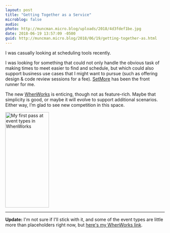 ```yaml
---
layout: post
title: "Getting Together as a Service"
microblog: false
audio: 
photo: http://muncman.micro.blog/uploads/2018/4d3fdef1be.jpg
date: 2018-06-19 13:57:09 -0500
guid: http://muncman.micro.blog/2018/06/19/getting-together-as.html
---
```

I was casually looking at scheduling tools recently.

I was looking for something that could not only handle the obvious task of making times to meet easier to find and schedule, but which could also support business use cases that I might want to pursue (such as offering design & code review sessions for a fee). [SetMore](https://www.setmore.com/) has been the front runner for me.

The new [WhenWorks](https://when.works/) is enticing, though not as feature-rich. Maybe that simplicity is good, or maybe it will evolve to support additional scenarios. Either way, I&rsquo;m glad to see new competition in this space.&nbsp;



<img src="http://muncman.micro.blog/uploads/2018/4d3fdef1be.jpg" alt="My first pass at event types in WhenWorks" title="IMG_2659.png" border="0" width="138" height="300" />

----

**Update:** I'm not sure if I'll stick with it, and some of the event types are little more than placeholders right now, but [here's my WhenWorks link](https://when.works/muncman).
